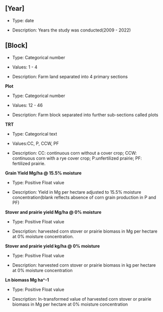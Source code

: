## [**Year**]

- Type: date

- Description: Years the study was conducted(2009 - 2022)

## [**Block**]

- Type: Categorical number

- Values: 1 - 4

- Description: Farm land separated into 4 primary sections

**Plot**

- Type: Categorical number

- Values: 12 - 46

- Description: Farm block separated into further sub-sections called plots

**TRT**

- Type: Categorical text

- Values:CC, P, CCW, PF

- Description: CC: continuous corn without a cover crop; CCW: continuous corn with a rye cover crop; P:unfertilized prairie; PF: fertilized prairie.


**Grain Yield Mg/ha @ 15.5% moisture**

- Type: Positive Float value

- Description: Yield in Mg per hectare adjusted to 15.5% moisture concentration(blank reflects absence of corn grain production in P and PF)

**Stover and prairie yield Mg/ha @ 0% moisture**

- Type: Positive Float value

- Description: harvested corn stover or prairie biomass in Mg per hectare at 0% moisture concentration.


**Stover and prairie yield kg/ha @ 0% moisture**

- Type: Positive Float value

- Description: harvested corn stover or prairie biomass in kg per hectare at 0% moisture concentration

**Ln biomass Mg ha^-1**

- Type: Positive Float value

- Description: ln-transformed value of harvested corn stover or prairie biomass in Mg per hectare at 0% moisture concentration
